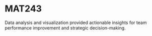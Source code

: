 # MAT243
Data analysis and visualization provided actionable insights for team performance improvement and strategic decision-making.
